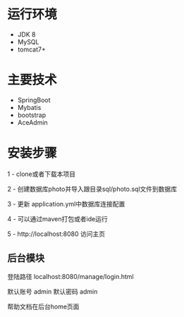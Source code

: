 
# 运行环境
- JDK 8
- MySQL
- tomcat7+

# 主要技术

- SpringBoot
- Mybatis
- bootstrap
- AceAdmin

# 安装步骤

1 - clone或者下载本项目

2 - 创建数据库photo并导入跟目录sql/photo.sql文件到数据库

3 - 更新 application.yml中数据库连接配置

4 - 可以通过maven打包或者ide运行

5 - http://localhost:8080 访问主页



## 后台模块

登陆路径 localhost:8080/manage/login.html

默认账号 admin
默认密码 admin

帮助文档在后台home页面


